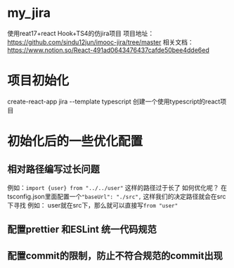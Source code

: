 # my_jira
使用reat17+react Hook+TS4的仿jira项目
项目地址：https://github.com/sindu12jun/imooc-jira/tree/master
相关文档：https://www.notion.so/React-491ad0643476437cafde50bee4dde6ed
# 项目初始化
create-react-app jira --template typescript 创建一个使用typescript的react项目

# 初始化后的一些优化配置
## 相对路径编写过长问题
例如：``import {user} from "../../user"``
这样的路径过于长了
如何优化呢？
在tsconfig.json里面配置一个``"baseUrl": "./src",``
这样我们的决定路径就会在src下寻找
例如： user就在src下，那么就可以直接写``from "user"``

## 配置prettier 和ESLint 统一代码规范

## 配置commit的限制，防止不符合规范的commit出现